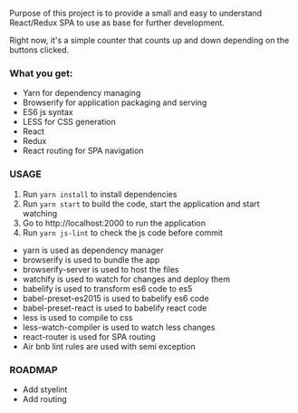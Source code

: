 Purpose of this project is to provide a small and easy to understand React/Redux SPA to use as base for further development.

Right now, it's a simple counter that counts up and down depending on the buttons clicked.

### What you get:
- Yarn for dependency managing
- Browserify for application packaging and serving
- ES6 js syntax
- LESS for CSS generation
- React
- Redux
- React routing for SPA navigation

### USAGE
1. Run ```yarn install``` to install dependencies
2. Run ```yarn start``` to build the code, start the application and start watching
3. Go to http://localhost:2000 to run the application
4. Run ```yarn js-lint``` to check the js code before commit

- yarn is used as dependency manager
- browserify is used to bundle the app
- browserify-server is used to host the files 
- watchify is used to watch for changes and deploy them
- babelify is used to transform es6 code to es5
- babel-preset-es2015 is used to babelify es6 code
- babel-preset-react is used to babelify react code
- less is used to compile to css
- less-watch-compiler is used to watch less changes
- react-router is used for SPA routing
- Air bnb lint rules are used with semi exception 

### ROADMAP
- Add styelint
- Add routing
